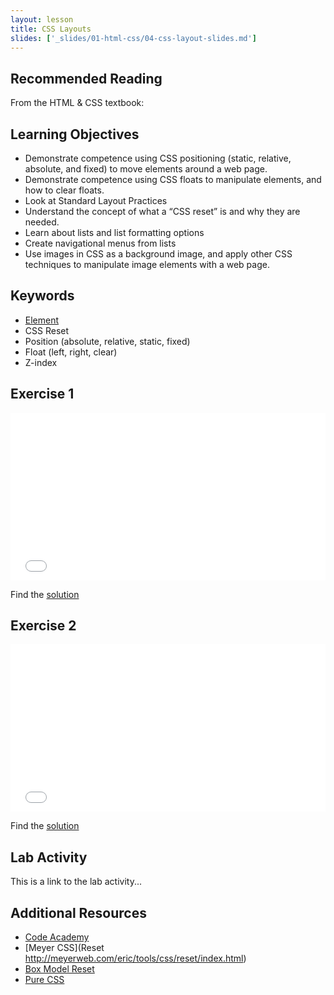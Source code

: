 ```yaml
---
layout: lesson
title: CSS Layouts
slides: ['_slides/01-html-css/04-css-layout-slides.md']
---
```


## Recommended Reading

From the HTML & CSS textbook:


## Learning Objectives

- Demonstrate competence using CSS positioning (static, relative, absolute, and fixed) to move elements around a web page.
- Demonstrate competence using CSS floats to manipulate elements, and how to clear floats.
- Look at Standard Layout Practices 
- Understand the concept of what a “CSS reset” is and why they are needed.
- Learn about lists and list formatting options
- Create navigational menus from lists
- Use images in CSS as a background image, and apply other CSS techniques to manipulate image elements with a web page.


## Keywords

- [Element](https://developer.mozilla.org/en/docs/Web/HTML/Element)
- CSS Reset
- Position (absolute, relative, static, fixed)
- Float (left, right, clear)
- Z-index


## Exercise 1

<iframe height='268' scrolling='no' src='//codepen.io/redacademy/embed/mJwRxG/?height=268&theme-id=0&default-tab=html' frameborder='no' allowtransparency='true' allowfullscreen='true' style='width: 100%;'>See the Pen <a href='http://codepen.io/redacademy/pen/mJwRxG/'>mJwRxG</a> by RED Academy (<a href='http://codepen.io/redacademy'>@redacademy</a>) on <a href='http://codepen.io'>CodePen</a>.
</iframe>

Find the [solution](http://codepen.io/redacademy/pen/waegmZ)

## Exercise 2

<iframe height='268' scrolling='no' src='//codepen.io/redacademy/embed/yNXgGO/?height=268&theme-id=0&default-tab=html' frameborder='no' allowtransparency='true' allowfullscreen='true' style='width: 100%;'>See the Pen <a href='http://codepen.io/redacademy/pen/yNXgGO/'>yNXgGO</a> by RED Academy (<a href='http://codepen.io/redacademy'>@redacademy</a>) on <a href='http://codepen.io'>CodePen</a>.
</iframe>

Find the [solution](http://codepen.io/redacademy/pen/xGrgmP)


## Lab Activity

This is a link to the lab activity...

## Additional Resources

- [Code Academy](http://www.codecademy.com/learn)
- [Meyer CSS](Reset http://meyerweb.com/eric/tools/css/reset/index.html)
- [Box Model Reset](https://sunnyis.me/blog/box-model-reset)
- [Pure CSS](http://purecss.io/)

